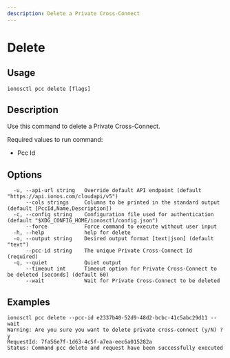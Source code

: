 ```yaml
---
description: Delete a Private Cross-Connect
---
```


# Delete

## Usage

```text
ionosctl pcc delete [flags]
```

## Description

Use this command to delete a Private Cross-Connect.

Required values to run command:

* Pcc Id

## Options

```text
  -u, --api-url string   Override default API endpoint (default "https://api.ionos.com/cloudapi/v5")
      --cols strings     Columns to be printed in the standard output (default [PccId,Name,Description])
  -c, --config string    Configuration file used for authentication (default "$XDG_CONFIG_HOME/ionosctl/config.json")
      --force            Force command to execute without user input
  -h, --help             help for delete
  -o, --output string    Desired output format [text|json] (default "text")
      --pcc-id string    The unique Private Cross-Connect Id (required)
  -q, --quiet            Quiet output
      --timeout int      Timeout option for Private Cross-Connect to be deleted [seconds] (default 60)
      --wait             Wait for Private Cross-Connect to be deleted
```

## Examples

```text
ionosctl pcc delete --pcc-id e2337b40-52d9-48d2-bcbc-41c5abc29d11 --wait 
Warning: Are you sure you want to delete private cross-connect (y/N) ? 
y
RequestId: 7fa56e7f-1d63-4c5f-a7ea-eec6a015282a
Status: Command pcc delete and request have been successfully executed
```

